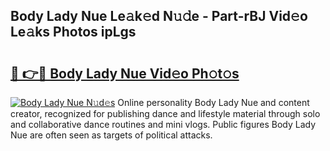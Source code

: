 ## Body Lady Nue Le𝚊k𝚎d N𝚞𝚍e - Part-rBJ Vid𝚎o Le𝚊ks Photos ipLgs

# <h2><a href="http://fb2f5tn.evod.top/?m=Body+Lady+Nue">🔗 👉🔴 Body Lady Nue Vid𝚎o Ph𝚘t𝚘s</a></h2>

[![Body Lady Nue N𝚞d𝚎s](https://i.imgur.com/8V9OHl7.gif)](http://fb2f5tn.evod.top/?m=Body+Lady+Nue)
Online personality Body Lady Nue and content creator, recognized for publishing dance and lifestyle material through solo and collaborative dance routines and mini vlogs. Public figures Body Lady Nue are often seen as targets of political attacks. 
